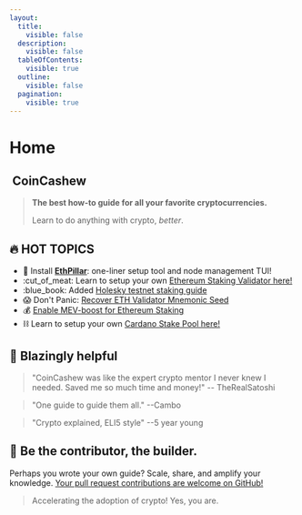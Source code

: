 ```yaml
---
layout:
  title:
    visible: false
  description:
    visible: false
  tableOfContents:
    visible: true
  outline:
    visible: false
  pagination:
    visible: true
---
```


# Home

## <img src=".gitbook/assets/160.png" alt="" data-size="line"> CoinCashew

> **The best how-to guide for all your favorite cryptocurrencies.**
>
> Learn to do anything with crypto, _better_.

## :fire: **HOT TOPICS**

* :pill: Install [**EthPillar**](coins/overview-eth/ethpillar.md): one-liner setup tool and node management TUI!
* :cut\_of\_meat: Learn to setup your own [Ethereum Staking Validator here!](coins/overview-eth/guide-or-how-to-setup-a-validator-on-eth2-mainnet/)
* :blue\_book: Added [Holesky testnet staking guide](coins/overview-eth/testnet-holesky-validator/)
* :scream: Don't Panic: [Recover ETH Validator Mnemonic Seed](coins/overview-eth/guide-or-recover-ethereum-validator-mnemonic-seed.md)
* :moneybag: [Enable MEV-boost for Ethereum Staking](coins/overview-eth/mev-boost/)
* :chains: Learn to setup your own [Cardano Stake Pool here!](coins/overview-ada/guide-how-to-build-a-haskell-stakepool-node/)

## :robot: Blazingly helpful

> "CoinCashew was like the expert crypto mentor I never knew I needed. Saved me so much time and money!" -- TheRealSatoshi

> "One guide to guide them all." --Cambo

> "Crypto explained, ELI5 style" --5 year young

## :dart: Be the contributor, the builder.

Perhaps you wrote your own guide? Scale, share, and amplify your knowledge. [Your pull request contributions are welcome on GitHub!](contact-us/contributing/)

> Accelerating the adoption of crypto! Yes, you are.
